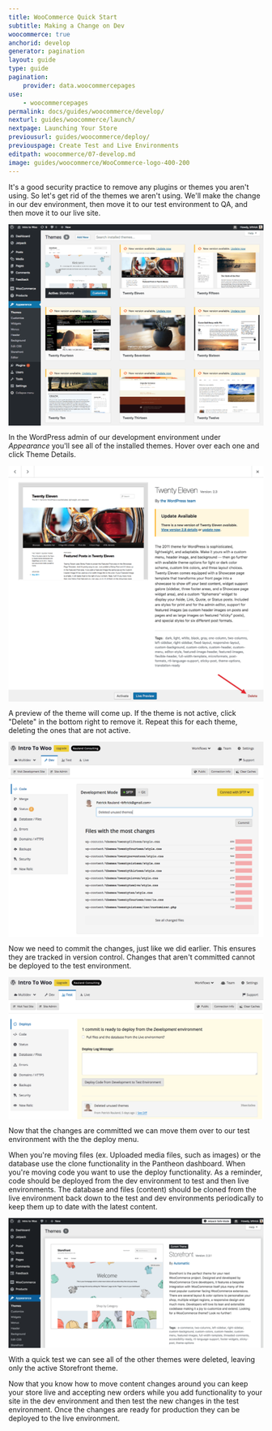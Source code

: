 ```yaml
---
title: WooCommerce Quick Start
subtitle: Making a Change on Dev
woocommerce: true
anchorid: develop
generator: pagination
layout: guide
type: guide
pagination:
    provider: data.woocommercepages
use:
    - woocommercepages
permalink: docs/guides/woocommerce/develop/
nexturl: guides/woocommerce/launch/
nextpage: Launching Your Store
previousurl: guides/woocommerce/deploy/
previouspage: Create Test and Live Environments
editpath: woocommerce/07-develop.md
image: guides/woocommerce/WooCommerce-logo-400-200
---
```

It's a good security practice to remove any plugins or themes you aren't using. So let's get rid of the themes we aren't using. We'll make the change in our dev environment, then move it to our test environment to QA, and then move it to our live site.

<p style="text-align:center;">
    <img align="center" src="/source/docs/assets/images/guides/woocommerce/27-WordPress-dashboard-theme-list.png" style="max-width:100%;" alt="WordPress dashboard theme screen">
</p>

In the WordPress admin of our development environment under _Appearance_ you'll see all of the installed themes. Hover over each one and click Theme Details.

<p style="text-align:center;">
    <img align="center" src="/source/docs/assets/images/guides/woocommerce/28-WordPress-dashboard-delete-theme.png" style="max-width:100%;" alt="Deleting a theme in the WordPress dashboard">
</p>

A preview of the theme will come up. If the theme is not active, click "Delete" in the bottom right to remove it. Repeat this for each theme, deleting the ones that are not active.

<p style="text-align:center;">
    <img align="center" src="/source/docs/assets/images/guides/woocommerce/29-Pantheon-dashboard-deleted-theme-file-changes.png" style="max-width:100%;" alt="Deleted files list in the Pantheon dashboard">
</p>

Now we need to commit the changes, just like we did earlier. This ensures they are tracked in version control. Changes that aren't committed cannot be deployed to the test environment.

<p style="text-align:center;">
    <img align="center" src="/source/docs/assets/images/guides/woocommerce/30-Pantheon-dashboard-deleted-theme-deployment.jpg" style="max-width:100%;" alt="Pantheon dashboard deployment log with deleted themes">
</p>

Now that the changes are committed we can move them over to our test environment with the the deploy menu.

When you're moving files (ex. Uploaded media files, such as images) or the database use the clone functionality in the Pantheon dashboard. When you're moving code you want to use the deploy functionality. As a reminder, code should be deployed from the dev environment to test and then live environments. The database and files (content) should be cloned from the live environment back down to the test and dev environments periodically to keep them up to date with the latest content.

<p style="text-align:center;">
    <img align="center" src="/source/docs/assets/images/guides/woocommerce/31-WordPress-dashboard-single-theme.png" style="max-width:100%;" alt="The WordPress dashboard showing only a single theme installed">
</p>

With a quick test we can see all of the other themes were deleted, leaving only the active  Storefront theme.

Now that you know how to move content changes around you can keep your store live and accepting new orders while you add functionality to your site in the dev environment and then test the new changes in the test environment. Once the changes are ready for production they can be deployed to the live environment.
